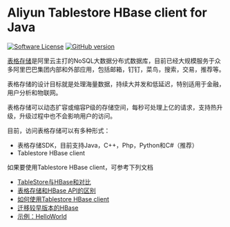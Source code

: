 # Aliyun Tablestore HBase client for Java

[![Software License](https://img.shields.io/badge/license-apache2-brightgreen.svg)](LICENSE)
[![GitHub version](https://badge.fury.io/gh/aliyun%2Faliyun-tablestore-hbase-client.svg)](https://badge.fury.io/gh/aliyun%2Faliyun-tablestore-hbase-client)

[表格存储](https://www.aliyun.com/product/ots/)是阿里云主打的NoSQL大数据分布式数据库，目前已经大规模服务于众多阿里巴巴集团内部和外部应用，包括邮箱，钉钉，菜鸟，搜索，交易，推荐等。

表格存储的设计目标就是处理海量数据，持续大并发和低延迟，特别适用于金融，用户分析和物联网。

表格存储可以动态扩容或缩容P级的存储空间，每秒可处理上亿的请求，支持热升级，升级过程中也不会影响用户的访问。

目前，访问表格存储可以有多种形式：

- 表格存储SDK，目前支持Java，C++，Php，Python和C#（推荐）
- Tablestore HBase client

如果要使用Tablestore HBase client，可参考下列文档

- [TableStore与HBase和对比](https://help.aliyun.com/document_detail/50125.html)
- [表格存储和HBase API的区别](https://help.aliyun.com/document_detail/501220.html)
- [如何使用Tablestore HBase client](https://help.aliyun.com/document_detail/50127.html)
- [迁移较早版本的HBase](https://help.aliyun.com/document_detail/50166.html)
- [示例：HelloWorld](https://help.aliyun.com/document_detail/50163.html)

